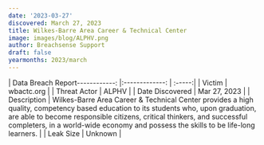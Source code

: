 ```yaml
---
date: '2023-03-27'
discovered: March 27, 2023
title: Wilkes-Barre Area Career & Technical Center
image: images/blog/ALPHV.png
author: Breachsense Support
draft: false
yearmonths: 2023/march
---
```


| Data Breach Report------------:     |:-------------:    | :-----:|
| Victim      | wbactc.org      | 
| Threat Actor      | ALPHV      | 
| Date Discovered      | Mar 27, 2023      | 
| Description      | Wilkes-Barre Area Career & Technical Center provides a high quality, competency based education to its students who, upon graduation, are able to become responsible citizens, critical thinkers, and successful completers, in a world-wide economy and possess the skills to be life-long learners.      | 
| Leak Size      | Unknown      | 

